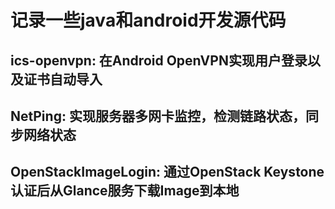 # 记录一些java和android开发源代码

## ics-openvpn: 在Android OpenVPN实现用户登录以及证书自动导入
## NetPing: 实现服务器多网卡监控，检测链路状态，同步网络状态
## OpenStackImageLogin: 通过OpenStack Keystone认证后从Glance服务下载Image到本地
